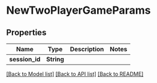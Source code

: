 # NewTwoPlayerGameParams

## Properties

Name | Type | Description | Notes
------------ | ------------- | ------------- | -------------
**session_id** | **String** |  | 

[[Back to Model list]](../README.md#documentation-for-models) [[Back to API list]](../README.md#documentation-for-api-endpoints) [[Back to README]](../README.md)


